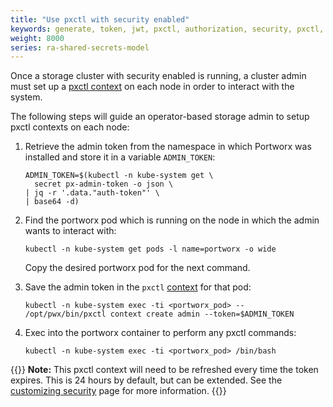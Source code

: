 ```yaml
---
title: "Use pxctl with security enabled"
keywords: generate, token, jwt, pxctl, authorization, security, pxctl, context
weight: 8000
series: ra-shared-secrets-model
---
```


Once a storage cluster with security enabled is running, a cluster admin must set up a [pxctl context](/reference/cli/authorization/) on each node in order to interact with the system.

The following steps will guide an operator-based storage admin to setup pxctl contexts on each node:

1. Retrieve the admin token from the namespace in which Portworx was installed and store it in a variable `ADMIN_TOKEN`:

    ```text
    ADMIN_TOKEN=$(kubectl -n kube-system get \
      secret px-admin-token -o json \
    | jq -r '.data."auth-token"' \
    | base64 -d)
    ```

2. Find the portworx pod which is running on the node in which the admin wants to interact with:

    ```
    kubectl -n kube-system get pods -l name=portworx -o wide
    ```

    Copy the desired portworx pod for the next command.

3. Save the admin token in the `pxctl` [context](/reference/cli/authorization/#contexts) for that pod:

    ```text
    kubectl -n kube-system exec -ti <portworx_pod> -- /opt/pwx/bin/pxctl context create admin --token=$ADMIN_TOKEN
    ```

4. Exec into the portworx container to perform any pxctl commands:

    ```
    kubectl -n kube-system exec -ti <portworx_pod> /bin/bash

    ```
{{<info>}}
**Note:**
This pxctl context will need to be refreshed every time the token expires. This is 24 hours by default, but can be extended. See the [customizing security](/cloud-references/security/kubernetes/shared-secret-model-operator/customizing-security/) page for more information.
{{</info>}}
    
